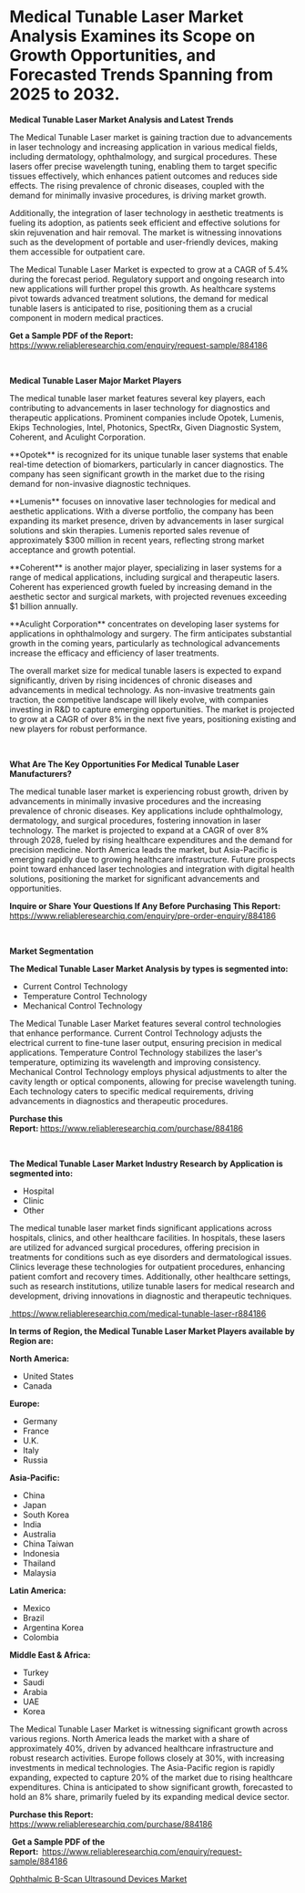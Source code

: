 <p><h1>Medical Tunable Laser Market Analysis Examines its Scope on Growth Opportunities, and Forecasted Trends Spanning from 2025 to 2032.</h1></p><p><strong>Medical Tunable Laser Market Analysis and Latest Trends</strong></p>
<p><p>The Medical Tunable Laser market is gaining traction due to advancements in laser technology and increasing application in various medical fields, including dermatology, ophthalmology, and surgical procedures. These lasers offer precise wavelength tuning, enabling them to target specific tissues effectively, which enhances patient outcomes and reduces side effects. The rising prevalence of chronic diseases, coupled with the demand for minimally invasive procedures, is driving market growth.</p><p>Additionally, the integration of laser technology in aesthetic treatments is fueling its adoption, as patients seek efficient and effective solutions for skin rejuvenation and hair removal. The market is witnessing innovations such as the development of portable and user-friendly devices, making them accessible for outpatient care.</p><p>The Medical Tunable Laser Market is expected to grow at a CAGR of 5.4% during the forecast period. Regulatory support and ongoing research into new applications will further propel this growth. As healthcare systems pivot towards advanced treatment solutions, the demand for medical tunable lasers is anticipated to rise, positioning them as a crucial component in modern medical practices.</p></p>
<p><strong>Get a Sample PDF of the Report:&nbsp;</strong> <a href="https://www.reliableresearchiq.com/enquiry/request-sample/884186?utm_campaign=2593&utm_medium=2&utm_source=Github&utm_content=ia&utm_term=04032025&utm_id=medical-tunable-laser">https://www.reliableresearchiq.com/enquiry/request-sample/884186</a></p>
<p>&nbsp;</p>
<p><strong>Medical Tunable Laser Major Market Players</strong></p>
<p><p>The medical tunable laser market features several key players, each contributing to advancements in laser technology for diagnostics and therapeutic applications. Prominent companies include Opotek, Lumenis, Ekips Technologies, Intel, Photonics, SpectRx, Given Diagnostic System, Coherent, and Aculight Corporation.</p><p>**Opotek** is recognized for its unique tunable laser systems that enable real-time detection of biomarkers, particularly in cancer diagnostics. The company has seen significant growth in the market due to the rising demand for non-invasive diagnostic techniques.</p><p>**Lumenis** focuses on innovative laser technologies for medical and aesthetic applications. With a diverse portfolio, the company has been expanding its market presence, driven by advancements in laser surgical solutions and skin therapies. Lumenis reported sales revenue of approximately $300 million in recent years, reflecting strong market acceptance and growth potential.</p><p>**Coherent** is another major player, specializing in laser systems for a range of medical applications, including surgical and therapeutic lasers. Coherent has experienced growth fueled by increasing demand in the aesthetic sector and surgical markets, with projected revenues exceeding $1 billion annually.</p><p>**Aculight Corporation** concentrates on developing laser systems for applications in ophthalmology and surgery. The firm anticipates substantial growth in the coming years, particularly as technological advancements increase the efficacy and efficiency of laser treatments.</p><p>The overall market size for medical tunable lasers is expected to expand significantly, driven by rising incidences of chronic diseases and advancements in medical technology. As non-invasive treatments gain traction, the competitive landscape will likely evolve, with companies investing in R&D to capture emerging opportunities. The market is projected to grow at a CAGR of over 8% in the next five years, positioning existing and new players for robust performance.</p></p>
<p>&nbsp;</p>
<p><strong>What Are The Key Opportunities For Medical Tunable Laser Manufacturers?</strong></p>
<p><p>The medical tunable laser market is experiencing robust growth, driven by advancements in minimally invasive procedures and the increasing prevalence of chronic diseases. Key applications include ophthalmology, dermatology, and surgical procedures, fostering innovation in laser technology. The market is projected to expand at a CAGR of over 8% through 2028, fueled by rising healthcare expenditures and the demand for precision medicine. North America leads the market, but Asia-Pacific is emerging rapidly due to growing healthcare infrastructure. Future prospects point toward enhanced laser technologies and integration with digital health solutions, positioning the market for significant advancements and opportunities.</p></p>
<p><strong>Inquire or Share Your Questions If Any Before Purchasing This Report:</strong> <a href="https://www.reliableresearchiq.com/enquiry/pre-order-enquiry/884186?utm_campaign=2593&utm_medium=2&utm_source=Github&utm_content=ia&utm_term=04032025&utm_id=medical-tunable-laser">https://www.reliableresearchiq.com/enquiry/pre-order-enquiry/884186</a></p>
<p>&nbsp;</p>
<p><strong>Market Segmentation</strong></p>
<p><strong>The Medical Tunable Laser Market Analysis by types is segmented into:</strong></p>
<p><ul><li>Current Control Technology</li><li>Temperature Control Technology</li><li>Mechanical Control Technology</li></ul></p>
<p><p>The Medical Tunable Laser Market features several control technologies that enhance performance. Current Control Technology adjusts the electrical current to fine-tune laser output, ensuring precision in medical applications. Temperature Control Technology stabilizes the laser's temperature, optimizing its wavelength and improving consistency. Mechanical Control Technology employs physical adjustments to alter the cavity length or optical components, allowing for precise wavelength tuning. Each technology caters to specific medical requirements, driving advancements in diagnostics and therapeutic procedures.</p></p>
<p><strong>Purchase this Report:&nbsp;</strong><a href="https://www.reliableresearchiq.com/purchase/884186?utm_campaign=2593&utm_medium=2&utm_source=Github&utm_content=ia&utm_term=04032025&utm_id=medical-tunable-laser">https://www.reliableresearchiq.com/purchase/884186</a></p>
<p>&nbsp;</p>
<p><strong>The Medical Tunable Laser Market Industry Research by Application is segmented into:</strong></p>
<p><ul><li>Hospital</li><li>Clinic</li><li>Other</li></ul></p>
<p><p>The medical tunable laser market finds significant applications across hospitals, clinics, and other healthcare facilities. In hospitals, these lasers are utilized for advanced surgical procedures, offering precision in treatments for conditions such as eye disorders and dermatological issues. Clinics leverage these technologies for outpatient procedures, enhancing patient comfort and recovery times. Additionally, other healthcare settings, such as research institutions, utilize tunable lasers for medical research and development, driving innovations in diagnostic and therapeutic techniques.</p></p>
<p><a href="https://www.reliableresearchiq.com/medical-tunable-laser-r884186?utm_campaign=2593&utm_medium=2&utm_source=Github&utm_content=ia&utm_term=04032025&utm_id=medical-tunable-laser">&nbsp;https://www.reliableresearchiq.com/medical-tunable-laser-r884186</a></p>
<p><strong>In terms of Region, the Medical Tunable Laser Market Players available by Region are:</strong></p>
<p>
    <p> <strong> North America: </strong>
        <ul>
            <li>United States</li>
            <li>Canada</li>
        </ul>
        </p> 
    <p> <strong> Europe: </strong>
        <ul>
            <li>Germany</li>
            <li>France</li>
            <li>U.K.</li>
            <li>Italy</li>
            <li>Russia</li>
        </ul>
        </p> 
    <p> <strong> Asia-Pacific: </strong>
        <ul>
            <li>China</li>
            <li>Japan</li>
            <li>South Korea</li>
            <li>India</li>
            <li>Australia</li>
            <li>China Taiwan</li>
            <li>Indonesia</li>
            <li>Thailand</li>
            <li>Malaysia</li>
        </ul>
        </p> 
    <p> <strong> Latin America: </strong>
        <ul>
            <li>Mexico</li>
            <li>Brazil</li>
            <li>Argentina Korea</li>
            <li>Colombia</li>
        </ul>
        </p> 
    <p> <strong> Middle East & Africa: </strong>
        <ul>
            <li>Turkey</li>
            <li>Saudi</li>
            <li>Arabia</li>
            <li>UAE</li>
            <li>Korea</li>
        </ul>
    </p>
    </p>
<p><p>The Medical Tunable Laser Market is witnessing significant growth across various regions. North America leads the market with a share of approximately 40%, driven by advanced healthcare infrastructure and robust research activities. Europe follows closely at 30%, with increasing investments in medical technologies. The Asia-Pacific region is rapidly expanding, expected to capture 20% of the market due to rising healthcare expenditures. China is anticipated to show significant growth, forecasted to hold an 8% share, primarily fueled by its expanding medical device sector.</p></p>
<p><strong>Purchase this Report: </strong><a href="https://www.reliableresearchiq.com/purchase/884186?utm_campaign=2593&utm_medium=2&utm_source=Github&utm_content=ia&utm_term=04032025&utm_id=medical-tunable-laser">https://www.reliableresearchiq.com/purchase/884186</a></p>
<p>&nbsp;<strong>Get a Sample PDF of the Report:&nbsp;&nbsp;</strong><a href="https://www.reliableresearchiq.com/enquiry/request-sample/884186?utm_campaign=2593&utm_medium=2&utm_source=Github&utm_content=ia&utm_term=04032025&utm_id=medical-tunable-laser">https://www.reliableresearchiq.com/enquiry/request-sample/884186</a></p>
<p><strong></strong></p>
<p><p><a href="https://github.com/osbornrdaflalo/Market-Research-Report-List-1/blob/main/ophthalmic-b-scan-ultrasound-devices-market.md?utm_campaign=2593&utm_medium=2&utm_source=Github&utm_content=ia&utm_term=04032025&utm_id=medical-tunable-laser">Ophthalmic B-Scan Ultrasound Devices Market</a></p></p>